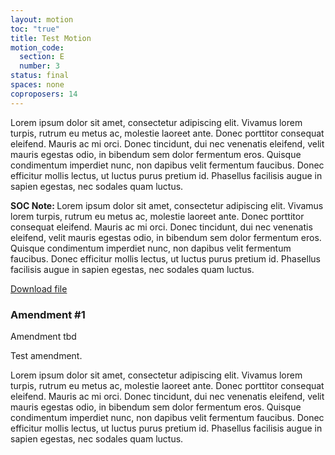 ```yaml
---
layout: motion
toc: "true"
title: Test Motion
motion_code:
  section: E
  number: 3
status: final
spaces: none
coproposers: 14
---
```

Lorem ipsum dolor sit amet, consectetur adipiscing elit. Vivamus lorem turpis, rutrum eu metus ac, molestie laoreet ante. Donec porttitor consequat eleifend. Mauris ac mi orci. Donec tincidunt, dui nec venenatis eleifend, velit mauris egestas odio, in bibendum sem dolor fermentum eros. Quisque condimentum imperdiet nunc, non dapibus velit fermentum faucibus. Donec efficitur mollis lectus, ut luctus purus pretium id. Phasellus facilisis augue in sapien egestas, nec sodales quam luctus.

<p class="alert d-inline-block alert-primary"><strong>SOC Note: </strong> Lorem ipsum dolor sit amet, consectetur adipiscing elit. Vivamus lorem turpis, rutrum eu metus ac, molestie laoreet ante. Donec porttitor consequat eleifend. Mauris ac mi orci. Donec tincidunt, dui nec venenatis eleifend, velit mauris egestas odio, in bibendum sem dolor fermentum eros. Quisque condimentum imperdiet nunc, non dapibus velit fermentum faucibus. Donec efficitur mollis lectus, ut luctus purus pretium id. Phasellus facilisis augue in sapien egestas, nec sodales quam luctus. </p>

<a href="/files/green-party-stacked-logo-fair-cmyk.pdf">Download file</a>

<div class="amendment amendment-tbd"><div class="d-flex justify-content-between align-items-start"><h3 id="amendment-1">Amendment #1</h3><p class="badge bg-tbd">Amendment tbd</p></div><span><p>Test amendment.

Lorem ipsum dolor sit amet, consectetur adipiscing elit. Vivamus lorem turpis, rutrum eu metus ac, molestie laoreet ante. Donec porttitor consequat eleifend. Mauris ac mi orci. Donec tincidunt, dui nec venenatis eleifend, velit mauris egestas odio, in bibendum sem dolor fermentum eros. Quisque condimentum imperdiet nunc, non dapibus velit fermentum faucibus. Donec efficitur mollis lectus, ut luctus purus pretium id. Phasellus facilisis augue in sapien egestas, nec sodales quam luctus.</p></span></div>
